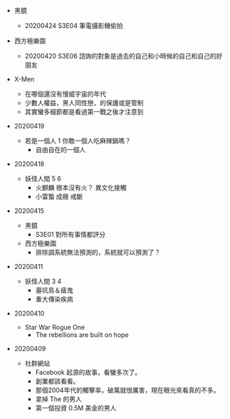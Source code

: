- 黑鏡
    - 20200424 S3E04 筆電攝影機偷拍 

- 西方極樂園
    - 20200420 S3E06 諮詢的對象是過去的自己和小時候的自己和自己的好朋友 

- X-Men
    - 在哪個還沒有慢威宇宙的年代
    - 少數人權益，黑人同性戀，的保護或是管制
    - 其實蠻多細節都是看過第一戰之後才注意到
- 20200419
    - 若是一個人 1 你敢一個人吃麻辣鍋嗎？
        - 自由自在的一個人
- 20200418
    - 妖怪人間 5 6
        - 火麒麟 根本沒有火？ 異文化接觸
        - 小雷蟄 成癮 戒斷
- 20200415
    - 黑鏡
        - S3E01 對所有事情都評分
    - 西方極樂園
        - 排除調系統無法預測的，系統就可以預測了？
- 20200411
    - 妖怪人間 3 4
        - 墓坑鳥＆瘧鬼
        - 重大傳染疾病
- 20200410
    - Star War Rogue One
        - The rebellions are built on hope
- 20200409
    - 社群網站
        - Facebook 起源的故事，看蠻多次了。
        - 創業都該看看。
        - 那個2004年代的觸擊率，破萬就很厲害，現在眼光來看真的不多。
        - 拿掉 The 的男人
        - 第一個投資 0.5M 美金的男人